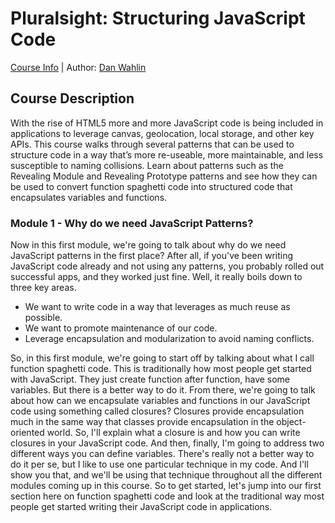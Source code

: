 # Pluralsight: Structuring JavaScript Code
[Course Info](https://www.pluralsight.com/courses/structuring-javascript) | Author: [Dan Wahlin](https://www.pluralsight.com/authors/dan-wahlin)

## Course Description
With the rise of HTML5 more and more JavaScript code is being included in applications to leverage canvas, geolocation, local storage, and other key APIs. This course walks through several patterns that can be used to structure code in a way that’s more re-useable, more maintainable, and less susceptible to naming collisions. Learn about patterns such as the Revealing Module and Revealing Prototype patterns and see how they can be used to convert function spaghetti code into structured code that encapsulates variables and functions.

### Module 1 - Why do we need JavaScript Patterns?
Now in this first module, we're going to talk about why do we need JavaScript patterns in the first place? After all, if you've been writing JavaScript code already and not using any patterns, you probably rolled out successful apps, and they worked just fine. Well, it really boils down to three key areas. 

* We want to write code in a way that leverages as much reuse as possible.  
* We want to promote maintenance of our code.
* Leverage encapsulation and modularization to avoid naming conflicts. 

So, in this first module, we're going to start off by talking about what I call function spaghetti code. This is traditionally how most people get started with JavaScript. They just create function after function, have some variables. But there is a better way to do it. From there, we're going to talk about how can we encapsulate variables and functions in our JavaScript code using something called closures? Closures provide encapsulation much in the same way that classes provide encapsulation in the object-oriented world. So, I'll explain what a closure is and how you can write closures in your JavaScript code. And then, finally, I'm going to address two different ways you can define variables. There's really not a better way to do it per se, but I like to use one particular technique in my code. And I'll show you that, and we'll be using that technique throughout all the different modules coming up in this course. So to get started, let's jump into our first section here on function spaghetti code and look at the traditional way most people get started writing their JavaScript code in applications.